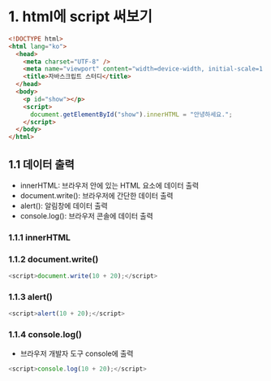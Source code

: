 # 1. html에 script 써보기

```html
<!DOCTYPE html>
<html lang="ko">
  <head>
    <meta charset="UTF-8" />
    <meta name="viewport" content="width=device-width, initial-scale=1.0" />
    <title>자바스크립트 스터디</title>
  </head>
  <body>
    <p id="show"></p>
    <script>
      document.getElementById("show").innerHTML = "안녕하세요.";
    </script>
  </body>
</html>
```

## 1.1 데이터 출력

- innerHTML: 브라우저 안에 있는 HTML 요소에 데이터 출력
- document.write(): 브라우저에 간단한 데이터 출력
- alert(): 알림창에 데이터 출력
- console.log(): 브라우저 콘솔에 데이터 출력

### 1.1.1 innerHTML

### 1.1.2 document.write()

```js
<script>document.write(10 + 20);</script>
```

### 1.1.3 alert()

```js
<script>alert(10 + 20);</script>
```

### 1.1.4 console.log()

- 브라우저 개발자 도구 console에 출력

```js
<script>console.log(10 + 20);</script>
```
